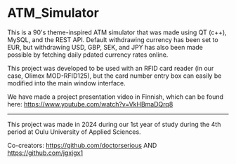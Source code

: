 # ATM_Simulator

This is a 90's theme-inspired ATM simulator that was made using QT (c++), MySQL, and the REST API. Default withdrawing currency has been set to EUR, but withdrawing USD, GBP, SEK, and JPY has also been made possible by fetching daily pdated currency rates online.

This project was developed to be used with an RFID card reader (in our case, Olimex MOD-RFID125), but the card number entry box can easily be modified into the main window interface.

We have made a project presentation video in Finnish, which can be found here: https://www.youtube.com/watch?v=VkHBmaDQrq8
____
This project was made in 2024 during our 1st year of study during the 4th period at Oulu University of Applied Sciences. 

Co-creators: https://github.com/doctorserious AND https://github.com/jgxjgx1
